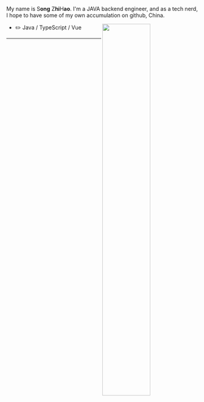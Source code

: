 <!--

Thank you if you like this profile README!

BUT, please DO NOT copy this and create your profile based on it.

You can use it as a reference, and copy a part of it, but DO NOT copy
all of this and create your profile based on it.

It is very common that you forget to change some information and leave
mine in your profile. This has happened too many times.

And, this profile README is auto-updated by GitHub Actions, you can read
[the official documentation](https://docs.github.com/actions) to learn
how to use it.

Only when you know what you are copying should you paste it. So, again,
please DO NOT copy this and create your profile based on it.

What's more, you can find other awesome profile READMEs at
https://github.com/abhisheknaiidu/awesome-github-profile-readme. There
could be a profile README that fits you better than this one.

Wish you a good-looking profile README!

                                   —— ouuan (https://github.com/ouuan)

-->

My name is S**ong** Z**hi**H**ao**<!-- the bold part is the origin of my ID -->. I'm a JAVA backend engineer, and as a tech nerd, I hope to have some of my own accumulation on github, China.

<picture>
    <source media="(prefers-color-scheme: dark)" srcset="https://github-readme-stats-ouuan.vercel.app/api?username=SolexMiller&theme=dark&show_icons=true">
    <img align="right" width="50%" src="https://github-readme-stats-ouuan.vercel.app/api?username=SolexMiller&show_icons=true">
</picture>

-   :pencil2: Java / TypeScript / Vue

---
